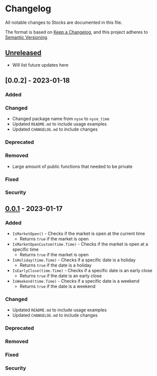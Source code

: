 # Changelog

All notable changes to Stocks are documented in this file.

The format is based on [Keep a Changelog],
and this project adheres to [Semantic Versioning].

## [Unreleased]

- Will list future updates here

## [0.0.2] - 2023-01-18

### Added

### Changed

- Changed package name from `nyse` to `nyse_time`
- Updated `README.md` to include usage examples
- Updated `CHANGELOG.md` to include changes

### Deprecated

### Removed

- Large amount of public functions that needed to be private

### Fixed

### Security

## [0.0.1] - 2023-01-17

### Added

- `IsMarketOpen()` - Checks if the market is open at the current time
  - Returns `true` if the market is open
- `IsMarketOpenCustom(time.Time)` - Checks if the market is open at a specific time
  - Returns `true` if the market is open
- `IsHoliday(time.Time)` - Checks if a specific date is a holiday
  - Returns `true` if the date is a holiday
- `IsEarlyClose(time.Time)` - Checks if a specific date is an early close
  - Returns `true` if the date is an early close
- `IsWeekend(time.Time)` - Checks if a specific date is a weekend
  - Returns `true` if the date is a weekend

### Changed

- Updated `README.md` to include usage examples
- Updated `CHANGELOG.md` to include changes

### Deprecated

### Removed

### Fixed

### Security

<!-- Links -->
[keep a changelog]: https://keepachangelog.com/en/1.0.0/
[semantic versioning]: https://semver.org/spec/v2.0.0.html

<!-- Versions -->
[unreleased]: https://github.com/octolibs/nyse-schedule/compare/v0.0.1...MAIN
[0.0.1]: https://github.com/octolibs/nyse-schedule/releases/tag/v0.0.1
